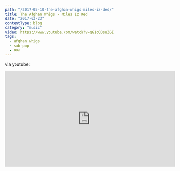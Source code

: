 ```yaml
---
path: "/2017-05-10-the-afghan-whigs-miles-iz-ded/"
title: The Afghan Whigs - Miles Iz Ded
date: "2017-03-23"
contentType: blog
category: "music"
video: https://www.youtube.com/watch?v=gG1qCDsuZGI
tags:
  - afghan whigs
  - sub-pop
  - 90s
---
```


via youtube:

<iframe width="560" height="315" src="https://www.youtube.com/embed/gG1qCDsuZGI" frameborder="0" allowfullscreen></iframe>
